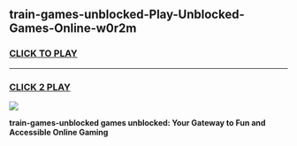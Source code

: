 
## train-games-unblocked-Play-Unblocked-Games-Online-w0r2m
<h3>
<a href="https://premium76.site?title=train-games-unblocked&ref=25A">CLICK TO PLAY</a></h3>
<hr>

<h3>
<a href="https://premium76.site?title=train-games-unblocked&ref=25A">CLICK 2 PLAY</a>
  
</h3>

<a href="https://premium76.site?title=train-games-unblocked&ref=25A"><img src="https://clearcache.store/games.png"></a>


**train-games-unblocked games unblocked: Your Gateway to Fun and Accessible Online Gaming**
